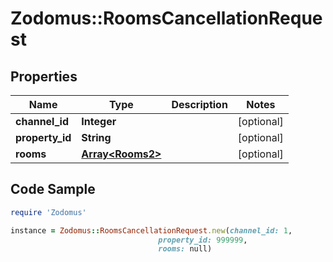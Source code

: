 # Zodomus::RoomsCancellationRequest

## Properties

Name | Type | Description | Notes
------------ | ------------- | ------------- | -------------
**channel_id** | **Integer** |  | [optional] 
**property_id** | **String** |  | [optional] 
**rooms** | [**Array&lt;Rooms2&gt;**](Rooms2.md) |  | [optional] 

## Code Sample

```ruby
require 'Zodomus'

instance = Zodomus::RoomsCancellationRequest.new(channel_id: 1,
                                 property_id: 999999,
                                 rooms: null)
```



